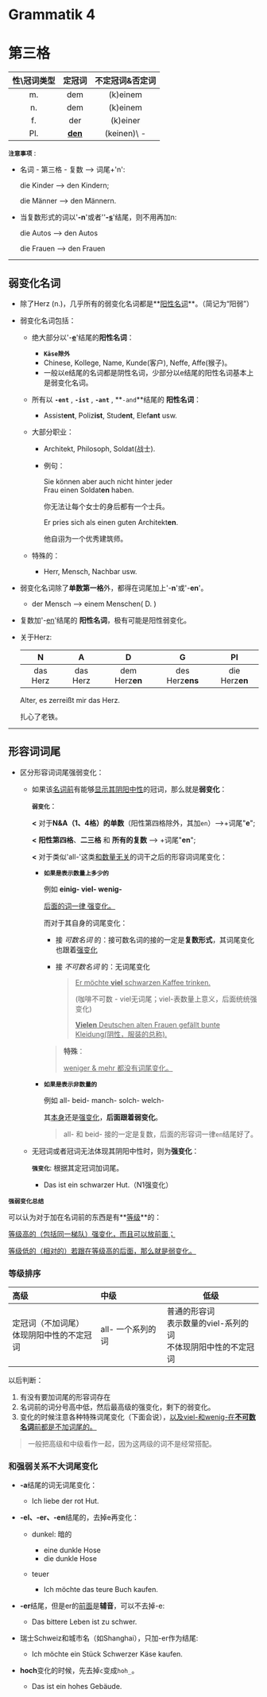 # Grammatik 4

# 第三格

| 性\冠词类型 |     定冠词     | 不定冠词&否定词 |
| :---------: | :------------: | :-------------: |
|     m.      |      dem       |    (k)einem     |
|     n.      |      dem       |    (k)einem     |
|     f.      |      der       |    (k)einer     |
|     Pl.     | **<u>den</u>** |   (keinen)\ -   |

**`注意事项`** :

* 名词 - 第三格 - 复数 ——> 词尾+'n':

  die Kinder ——> den Kindern;

  die Männer ——> den Männern.

* 当复数形式的词以'**-n**'或者''**-<u>s</u>**'结尾，则不用再加n:

  die Autos ——> den Autos

  die Frauen ——> den Frauen



---

## 弱变化名词

* 除了Herz (n.)，几乎所有的弱变化名词都是**<u>阳性名词</u>**。（简记为“阳弱”） 

* 弱变化名词包括：

  * 绝大部分以'-**<u>e</u>**'结尾的**阳性名词**：

    * **`Käse除外`**
    * Chinese, Kollege, Name, Kunde(客户), Neffe, Affe(猴子)。
    * 一般以e结尾的名词都是阴性名词，少部分以e结尾的阳性名词基本上是弱变化名词。

  * 所有以 **`-ent`** , **`-ist`** , **`-ant`** , **`-and`**结尾的 **阳性名词**：

    * Assist**ent**, Poliz**ist**, Stud**ent**, Elef**ant** usw.

  * 大部分职业：

    * Architekt, Philosoph, Soldat(战士).

    * 例句：

      Sie können aber auch nicht hinter jeder Frau einen Soldat**en** haben.

      你无法让每个女士的身后都有一个士兵。

      Er pries sich als einen guten Architekt**en**.

      他自诩为一个优秀建筑师。

  * 特殊的：

    * Herr, Mensch, Nachbar usw.

* 弱变化名词除了**单数第一格**外，都得在词尾加上'-**n**'或'-**en**'。

  * der Mensch ——> einem Menschen( D. )

* 复数加'-<u>en</u>'结尾的 **阳性名词**，极有可能是阳性弱变化。

* 关于Herz:

  |    N     |    A     |       D        |        G        |       Pl       |
  | :------: | :------: | :------------: | :-------------: | :------------: |
  | das Herz | das Herz | dem Herz**en** | des Herz**ens** | die Herz**en** |

  Alter, es zerreißt mir das Herz.

  扎心了老铁。



---

## 形容词词尾

* 区分形容词词尾强弱变化：

  * 如果该<u>名词前</u>有能够<u>显示其阴阳中性</u>的冠词，那么就是**弱变化**：

    **`弱变化`**：	 

    **<** 对于**N&A（1、4格）的单数**（阳性第四格除外，其加`en`）——>+词尾"**e**";

    **<** **阳性第四格**、**二三格** 和 **所有的复数** ——> +词尾"**en**";

    **<** 对于类似'all-'这类<u>和数量无关</u>的词干之后的形容词词尾变化：

     - **`如果是表示数量上多少的`**

       例如 **einig-   viel-   wenig-**

       <u>后面的词一律 强变化。</u>

       而对于其自身的词尾变化：

       - 接 *可数名词* 的：接可数名词的接的一定是**复数形式**，其词尾变化也跟着<u>强变化</u>

       - 接 *不可数名词* 的：无词尾变化

         > <u>Er möchte **viel** schwarzen Kaffee trinken.</u>
         >
         > (咖啡不可数 - viel无词尾；viel-表数量上意义，后面统统强变化)
         >
         > <u>**Vielen** Deutschen alten Frauen gefällt bunte Kleidung(阴性，服装的总称).</u>

       >  **特殊**：
       >
       > <u>weniger & mehr 都没有词尾变化。</u>

    - **`如果是表示非数量的`**

      例如 all-   beid-   manch-   solch-   welch-

      其<u>本身</u>还是<u>强变化</u>，**后面跟着弱变化**。

      > all- 和 beid- 接的一定是复数，后面的形容词一律`en`结尾好了。

  

  * 无冠词或者冠词无法体现其阴阳中性时，则为**强变化**：

    **`强变化`**:	根据其定冠词加词尾。

    * Das ist ein schwarzer Hut.（N1强变化）

**`强弱变化总结`**

可以认为对于加在名词前的东西是有**<u>等级</u>**的：

<u>等级高的（包括同一梯队）强变化，而且可以放前面；</u>

<u>等级低的（相对的）若跟在等级高的后面，那么就是弱变化。</u>



### 等级排序

| 高级                                           | 中级              | 低级                                                         |
| :--------------------------------------------- | :---------------- | ------------------------------------------------------------ |
| 定冠词（不加词尾）<br />体现阴阳中性的不定冠词 | all- 一个系列的词 | 普通的形容词<br />表示数量的viel-系列的词<br />不体现阴阳中性的不定冠词 |

以后判断：

1. 有没有要加词尾的形容词存在
2. 名词前的词分号高中低，然后最高级的强变化，剩下的弱变化。
3. 变化的时候注意各种特殊词尾变化（下面会说），<u>以及viel-和wenig-在**不可数名词**前都是不加词尾的。</u>

> 一般把高级和中级看作一起，因为这两级的词不是经常搭配。



### 和强弱关系不大词尾变化

- **-a**结尾的词无词尾变化：

  - Ich liebe der rot  Hut.

- **-el、-er、-en**结尾的，去掉e再变化：

  - dunkel: 暗的
    - eine dunkle Hose
    - die dunkle Hose

  - teuer
    - Ich möchte das teure Buch kaufen.

- **-er**结尾，但是er的<u>前面</u>是**辅音**，可以不去掉-e:

  - Das bittere Leben ist zu schwer.

- 瑞士Schweiz和城市名（如Shanghai），只加-er作为结尾:

  - Ich möchte ein Stück Schwerzer Käse kaufen.

- **hoch**变化的时候，先去掉`c`变成`hoh_`。

  - Das ist ein hohes Gebäude.

